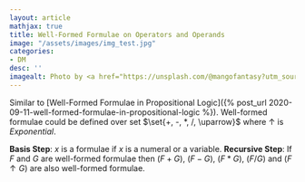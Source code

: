 ```yaml
---
layout: article
mathjax: true
title: Well-Formed Formulae on Operators and Operands
image: "/assets/images/img_test.jpg"
categories:
- DM
desc: '' 
imagealt: Photo by <a href="https://unsplash.com/@mangofantasy?utm_source=unsplash&utm_medium=referral&utm_content=creditCopyText">Tim Johnson</a> on <a href="https://unsplash.com/s/photos/logic?utm_source=unsplash&utm_medium=referral&utm_content=creditCopyText">Unsplash</a>
---
```


Similar to [Well-Formed Formulae in Propositional Logic]({% post_url 2020-09-11-well-formed-formulae-in-propositional-logic %}). Well-formed formulae could be defined over set $\set{+, -, *, /, \uparrow}$ where $\uparrow$ is *Exponential*.

**Basis Step**:  $x$ is a formulae if $x$ is a numeral or a variable.
**Recursive Step**: If $F$ and $G$ are well-formed formulae then $(F + G)$, $(F - G)$, $(F*G)$, $(F/G)$ and $(F \uparrow G)$ are also well-formed formulae.